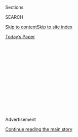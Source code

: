<div id="app">

<div>

<div>

<div>

<div class="NYTAppHideMasthead css-1q2w90k e1suatyy0">

<div class="section css-ui9rw0 e1suatyy2">

<div class="css-eph4ug er09x8g0">

<div class="css-6n7j50">

</div>

<span class="css-1dv1kvn">Sections</span>

<div class="css-10488qs">

<span class="css-1dv1kvn">SEARCH</span>

</div>

[Skip to content](#site-content)[Skip to site index](#site-index)

</div>

<div class="css-10698na e1huz5gh0">

</div>

</div>

<div id="masthead-bar-one" class="section hasLinks css-15hmgas e1csuq9d3">

<div class="css-uqyvli e1csuq9d0">

</div>

<div class="css-1uqjmks e1csuq9d1">

</div>

<div class="css-9e9ivx">

[](https://myaccount.nytimes.com/auth/login?response_type=cookie&client_id=vi)

</div>

<div class="css-1bvtpon e1csuq9d2">

[Today’s Paper](https://www.nytimes.com/section/todayspaper)

</div>

</div>

</div>

</div>

<div data-aria-hidden="false">

<div id="site-content" role="main">

<div>

<div class="css-1aor85t" style="opacity:0.000000001;z-index:-1;visibility:hidden">

<div class="css-1hqnpie">

<div class="css-epjblv">

<span class="css-17xtcya">[Opinion](/section/opinion)</span><span class="css-x15j1o">|</span><span class="css-fwqvlz">The
Virus vs. Journalism</span>

</div>

<div class="css-k008qs">

<div class="css-1iwv8en">

<span class="css-18z7m18"></span>

<div>

</div>

</div>

<span class="css-1n6z4y">https://nyti.ms/35jt9xj</span>

<div class="css-1705lsu">

<div class="css-4xjgmj">

<div class="css-4skfbu" role="toolbar" data-aria-label="Social Media Share buttons, Save button, and Comments Panel with current comment count" data-testid="share-tools">

  - 
  - 
  - 
  - 
    
    <div class="css-6n7j50">
    
    </div>

  - 

</div>

</div>

</div>

</div>

</div>

</div>

<div id="NYT_TOP_BANNER_REGION" class="css-13pd83m">

</div>

<div id="top-wrapper" class="css-1sy8kpn">

<div id="top-slug" class="css-l9onyx">

Advertisement

</div>

[Continue reading the main story](#after-top)

<div class="ad top-wrapper" style="text-align:center;height:100%;display:block;min-height:250px">

<div id="top" class="place-ad" data-position="top" data-size-key="top">

</div>

</div>

<div id="after-top">

</div>

</div>

<div>

<div class="css-v5btjw etb61u70">

<div class="css-v05ibm etb61u71">

[Opinion](/section/opinion)

</div>

</div>

<div id="sponsor-wrapper" class="css-1hyfx7x">

<div id="sponsor-slug" class="css-19vbshk">

Supported by

</div>

[Continue reading the main story](#after-sponsor)

<div id="sponsor" class="ad sponsor-wrapper" style="text-align:center;height:100%;display:block">

</div>

<div id="after-sponsor">

</div>

</div>

<div class="css-186x18t">

</div>

<div class="css-1vkm6nb ehdk2mb0">

# The Virus vs. Journalism

</div>

The disappearance of local information.

<div class="css-18e8msd">

<div class="css-vp77d3 epjyd6m0">

<div class="css-1p10dcb ey68jwv0" data-aria-hidden="true">

[![David
Leonhardt](https://static01.nyt.com/images/2018/04/02/opinion/david-leonhardt/david-leonhardt-thumbLarge.png
"David Leonhardt")](https://www.nytimes.com/by/david-leonhardt)

</div>

<div class="css-1baulvz">

By [<span class="css-1baulvz last-byline" itemprop="name">David
Leonhardt</span>](https://www.nytimes.com/by/david-leonhardt)

<div class="css-8atqhb">

Opinion Columnist

</div>

</div>

</div>

  - April 30, 2020

  - 
    
    <div class="css-4xjgmj">
    
    <div class="css-d8bdto" role="toolbar" data-aria-label="Social Media Share buttons, Save button, and Comments Panel with current comment count" data-testid="share-tools">
    
      - 
      - 
      - 
      - 
        
        <div class="css-6n7j50">
        
        </div>
    
      - 
    
    </div>
    
    </div>

</div>

<div class="css-79elbk" data-testid="photoviewer-wrapper">

<div class="css-z3e15g" data-testid="photoviewer-wrapper-hidden">

</div>

<div class="css-1a48zt4 ehw59r15" data-testid="photoviewer-children">

![<span class="css-16f3y1r e13ogyst0" data-aria-hidden="true">A
newspaper machine is seen in New Orleans last
month.</span><span class="css-cnj6d5 e1z0qqy90" itemprop="copyrightHolder"><span class="css-1ly73wi e1tej78p0">Credit...</span><span><span>Chris
Graythen/Getty
Images</span></span></span>](https://static01.nyt.com/images/2020/04/30/opinion/30leonhardt-newsletter-onsite/merlin_171051516_4128bec9-ec44-4d45-be6c-d2faf33c25c0-articleLarge.jpg?quality=75&auto=webp&disable=upscale)

</div>

</div>

</div>

<div class="section meteredContent css-1r7ky0e" name="articleBody" itemprop="articleBody">

<div class="css-1fanzo5 StoryBodyCompanionColumn">

<div class="css-53u6y8">

*This article is part of David Leonhardt’s newsletter. You can* [*sign
up
here*](https://www.nytimes.com/newsletters/opiniontoday?action=click&module=Intentional&pgtype=Article)
*to receive it each weekday.*

Local journalism was in deep trouble before the coronavirus.

The internet has taken away the main source of revenue for newspapers —
print advertisements — leading to a rapid shrinking of the industry.
Nationwide, the number of people employed in newsrooms [fell about 25
percent](https://www.pewresearch.org/fact-tank/2020/04/20/u-s-newsroom-employment-has-dropped-by-a-quarter-since-2008/)
between 2008 and 2019, and it’s probably down more than 50 percent from
its peak.

If local papers were being replaced by digital publications covering
local news, this trend wouldn’t be a problem. But that’s not happening.
Instead, many Americans lack basic information about their communities —
like what their mayor, school board, local employers and more are doing.

The disappearance of this information has big effects. [Academic
research has
found](https://medium.com/office-of-citizen/how-we-know-journalism-is-good-for-democracy-9125e5c995fb)
that voter turnout and civic engagement tend to decline when newspapers
shrink or close. Fewer people run for office. Political corruption and
polarization rise.

</div>

</div>

<div class="css-1fanzo5 StoryBodyCompanionColumn">

<div class="css-53u6y8">

“Local newspapers are basically little machines that spit out healthier
democracies,” [Joshua
Benton](https://www.niemanlab.org/2019/04/when-local-newspapers-shrink-fewer-people-bother-to-run-for-mayor/),
director of the Nieman Journalism Lab, has written.

Now the virus is taking this crisis to a new level.

The rapid shrinking of the economy — at the fastest pace [since the
Great
Depression](https://www.nytimes.com/2020/04/14/us/politics/coronavirus-economy-recession-depression.html)
— has led to a further decline in advertising. Some newspapers that were
on the brink may not survive. And many more journalists [have been laid
off](https://www.nytimes.com/2020/04/10/business/media/news-media-coronavirus-jobs.html).
As The Washington Post’s [Margaret
Sullivan](https://www.washingtonpost.com/lifestyle/media/local-journalism-needs-a-coronavirus-stimulus-plan-too/2020/03/25/08358062-6ec6-11ea-b148-e4ce3fbd85b5_story.html)
has noted, “it’s happening around the world,” with newspapers in
Australia and Britain announcing that “they were going out of business
or suspending print publication.”

What’s the solution? In the short term, Sullivan and some media
observers have called for government stimulus money to be directed at
local news outlets, as is happening for many other industries.

Writing in The Atlantic, [Steven Waldman and Charles
Sennott](https://www.theatlantic.com/ideas/archive/2020/03/coronavirus-killing-local-news/608695/)
of Report for America offer an intriguing idea:

> The federal government can do something quite concrete right now: As
> part of its stimulus plans, it should funnel $500 million in spending
> for public-health ads through local media. The government already
> spends about $1 billion on public-service ads that promote initiatives
> such as military recruitment and census participation. The stimulus
> should add another $1 billion to support the communication of accurate
> health-related information. Some of those ads should go to
> social-media platforms and national news networks, but half should go
> to local news organizations. This is not a bailout; the government
> will be buying an effective way of getting health messages to the
> public, and could even customize the notices to specific audiences.

Long term, however, stimulus isn’t the answer. Local journalism needs a
new business model. (National journalism, by the way, [is doing
OK](https://www.niemanlab.org/2020/02/the-wall-street-journal-joins-the-new-york-times-in-the-2-million-digital-subscriber-club/),
thanks in part to the growth of subscription-based journalism, at The
New York Times and elsewhere.)

My hope is that somebody will eventually find a way to make money
providing useful local information. Until then, the answer will almost
certainly need to involve philanthropy, much as philanthropy has long
supported public radio.

</div>

</div>

<div class="css-1fanzo5 StoryBodyCompanionColumn">

<div class="css-53u6y8">

You’ve heard me [say this
before](https://www.nytimes.com/2018/11/21/opinion/local-journalism-news-media.html),
and it’s never been more true: If you have a local source of news that
you trust, I hope you can find a way to support it financially.

That source may still be a traditional local newspaper, which sells
subscriptions. But I know many people now live in communities where
companies like Alden Global Capital have taken over newspapers and are
bleeding them for some final profits. (See [Vanity Fair’s Joe
Pompeo](https://www.vanityfair.com/news/2020/02/hedge-fund-vampire-alden-global-capital-that-bleeds-newspapers-dry-has-chicago-tribune-by-the-throat)
for more on this.)

In that case, see if your community now has a nonprofit start-up as
well, [in the mold of the Texas
Tribune](https://www.nytimes.com/2019/12/10/opinion/local-news.html).

And if you have no good local options, you may even want to think about
starting a movement to change that.

**For more …**

  - [Poynter](https://www.poynter.org/business-work/2020/here-are-the-newsroom-layoffs-furloughs-and-closures-caused-by-the-coronavirus/)
    has a running list of the newsroom layoffs, furloughs and closures
    caused by the coronavirus.

  - [Matt
    Laslo](https://www.nbcnews.com/think/opinion/coronavirus-revealing-why-local-news-so-important-it-s-also-ncna1186261),
    NBC News Think:

> The ability for people to get timely, unbiased information on local
> conditions in their communities is more important than ever. Doing so,
> however, is increasingly more difficult than ever before — and could
> get even worse. Many newsrooms were already facing hard times before
> the coronavirus pandemic shuttered much of America’s economy. … And in
> the absence of local news organizations, we could all face an
> unprecedented attack from a second invisible enemy: Fake news parading
> as fact, with nothing and nobody to counter its spread.

  - Politico’s [Jack
    Shafer](https://www.politico.com/news/magazine/2020/04/20/dont-waste-stimulus-money-on-newspapers-197015)
    argues against stimulus for newspapers:

> It might make sense for the government to assist otherwise healthy
> companies — such as the airlines — that need a couple of months of
> breathing space from the viral shock to recover and are in a
> theoretical position to repay government loans sometime soon. But it’s
> quite another thing to fling a life buoy to a drowning swimmer who
> doesn’t have the strength to hold on. Newspapers are such a drowning
> industry. Readers have abandoned them in the tens of millions.
> Advertisers have largely abandoned them. For the most part, the virus
> isn’t causing them to sink. They’re already sunk.
> 
> In the triage of rescuing flailing firms, some sectors must be left
> dead unless we want to make permanent welfare cases out of them — and
> that’s a much different argument than a bailout. It would also be a
> grievous error to bail out papers controlled by the Alden Global
> Capital hedge fund — and other firms like them — that have made a
> practice of squeezing high profits while simultaneously cutting staff
> and escalating subscription prices.

*If you are not a subscriber to this newsletter, you can* [*subscribe
here*](https://www.nytimes.com/newsletters/david-leonhardt)*. You can
also join me on* [*Twitter
(@DLeonhardt)*](https://twitter.com/DLeonhardt) *and*
[*Facebook*](https://www.facebook.com/DavidRLeonhardt/)*.*

*Follow The New York Times Opinion section on*
[*Facebook*](https://www.facebook.com/nytopinion)*,* [*Twitter
(@NYTopinion)*](http://twitter.com/NYTOpinion) *and*
[*Instagram*](https://www.instagram.com/nytopinion/)*.*

</div>

</div>

</div>

<div>

</div>

<div>

</div>

<div>

</div>

<div>

<div id="bottom-wrapper" class="css-1ede5it">

<div id="bottom-slug" class="css-l9onyx">

Advertisement

</div>

[Continue reading the main story](#after-bottom)

<div id="bottom" class="ad bottom-wrapper" style="text-align:center;height:100%;display:block;min-height:90px">

</div>

<div id="after-bottom">

</div>

</div>

</div>

</div>

</div>

## Site Index

<div>

</div>

## Site Information Navigation

  - [© <span>2020</span> <span>The New York Times
    Company</span>](https://help.nytimes.com/hc/en-us/articles/115014792127-Copyright-notice)

<!-- end list -->

  - [NYTCo](https://www.nytco.com/)
  - [Contact
    Us](https://help.nytimes.com/hc/en-us/articles/115015385887-Contact-Us)
  - [Work with us](https://www.nytco.com/careers/)
  - [Advertise](https://nytmediakit.com/)
  - [T Brand Studio](http://www.tbrandstudio.com/)
  - [Your Ad
    Choices](https://www.nytimes.com/privacy/cookie-policy#how-do-i-manage-trackers)
  - [Privacy](https://www.nytimes.com/privacy)
  - [Terms of
    Service](https://help.nytimes.com/hc/en-us/articles/115014893428-Terms-of-service)
  - [Terms of
    Sale](https://help.nytimes.com/hc/en-us/articles/115014893968-Terms-of-sale)
  - [Site Map](https://spiderbites.nytimes.com)
  - [Help](https://help.nytimes.com/hc/en-us)
  - [Subscriptions](https://www.nytimes.com/subscription?campaignId=37WXW)

</div>

</div>

</div>

</div>
